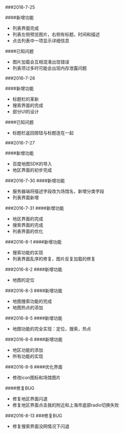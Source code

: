 ###2016-7-25

####新增功能
- 列表界面完成
- 列表左侧预览图片，右侧有标题，时间和描述
- 点击列表中一项显示详细信息

####已知问题
- 图片加载会互相混淆出现错误
- 列表项过多时可能会出现内存泄露问题

###2016-7-26

####新增功能
- 标题栏的革新
- 搜索界面的完成
- 部分UI的设计

####已知问题
- 标题栏返回按钮与标题连在一起

###2016-7-27

####新增功能
- 百度地图SDK的导入
- 地区界面的初步完成

###2016-7-30
####新增功能
- 服务器端将描述字段改为场馆名，新增分类字段
- 列表界面新增

###2016-7-31
####新增功能

- 地区界面的完成
- 搜索界面的完成
- 列表界面的优化

###2016-8-1
####新增功能

- 搜索功能的实现
- 列表界面乱序的修复，图片反复加载的修复

###2016-8-2
####新增功能

- 地图的定位

###2016-8-3
####新增功能

- 地图搜索功能的完成
- 地图热点的添加

###2016-8-5
####新增功能

- 地图功能的完全实现：定位，搜索，热点

###2016-8-6
####新增功能

- 地区功能的添加
- 所有功能的实现

###2016-8-8
####优化界面

- 修改icon图标和场馆图片

####修复BUG

- 修复地区界面闪退
- 修复地区界面点击我的附近和上海市底部radio切换失败

###2016-8-13
###修复BUG
- 修复搜索界面没网情况下闪退

